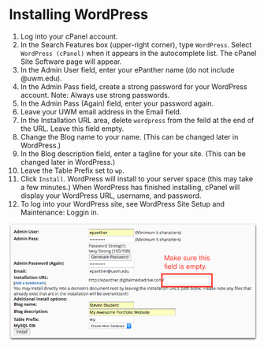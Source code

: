 # Installing WordPress

1. Log into your cPanel account.
2. In the Search Features box \(upper-right corner\), type `WordPress`. Select `WordPress (cPanel)` when it appears in the autocomplete list. The cPanel Site Software page will appear.
3. In the Admin User field, enter your ePanther name \(do not include @uwm.edu\).
4. In the Admin Pass field, create a strong password for your WordPress account. Note: Always use strong passwords. 
5. In the Admin Pass \(Again\) field, enter your password again.
6. Leave your UWM email address in the Email field.
7. In the Installation URL area, delete `wordpress` from the feild at the end of the URL. Leave this field empty. 
8. Change the Blog name to your name. \(This can be changed later in WordPress.\)
9. In the Blog description field, enter a tagline for your site. \(This can be changed later in WordPress.\)
10. Leave the Table Prefix set to `wp`.
11. Click `Install`. WordPress will install to your server space \(this may take a few minutes.\) When WordPress has finished installing, cPanel will display your WordPress URL, username, and password.
12. To log into your WordPress site, see WordPress Site Setup and Maintenance: Loggin in.

![Installing WordPress on your server space.](/assets/cpanel-installing-wordpress.png)






